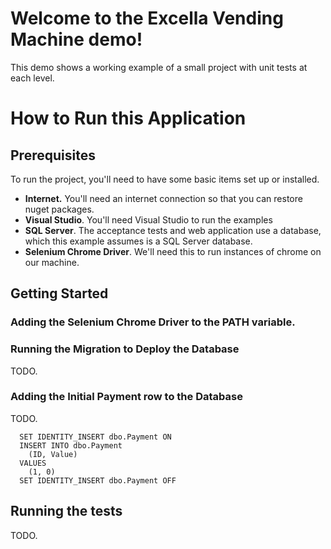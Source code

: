# Welcome to the Excella Vending Machine demo!
This demo shows a working example of a small project with unit tests at each level.

# How to Run this Application

## Prerequisites
To run the project, you'll need to have some basic items set up or installed.

* **Internet.** You'll need an internet connection so that you can restore nuget packages.
* **Visual Studio**. You'll need Visual Studio to run the examples
* **SQL Server**. The acceptance tests and web application use a database, which this example assumes is a SQL Server database.
* **Selenium Chrome Driver**. We'll need this to run instances of chrome on our machine.
 
## Getting Started

### Adding the Selenium Chrome Driver to the PATH variable.

### Running the Migration to Deploy the Database
TODO.

### Adding the Initial Payment row to the Database
TODO.

```
  SET IDENTITY_INSERT dbo.Payment ON
  INSERT INTO dbo.Payment
    (ID, Value)
  VALUES 
    (1, 0)
  SET IDENTITY_INSERT dbo.Payment OFF
```

## Running the tests
TODO.
